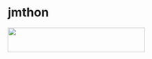 # jmthon

<p align="left"><a href="https://heroku.com/deploy?template=https://github.com/mmmmjjjollmm/music"> <img src="https://img.shields.io/badge/Deploy%20To%20Heroku-purple?style=for-the-badge&logo=heroku" width="320" height="58.45"/></a></p>
